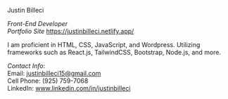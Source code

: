 Justin Billeci  

*Front-End Developer*                                                                                                                                                                               
*Portfolio Site* https://justinbilleci.netlify.app/
 
I am proficient in HTML, CSS, JavaScript, and Wordpress. Utilizing frameworks such as React.js, TailwindCSS, Bootstrap, Node.js, and more.


*Contact Info*:                                                                                                                                                  
Email: justinbilleci15@gmail.com                                                                                                                                       
Cell Phone: (925) 759-7068                                                                                                                                             
LinkedIn: www.linkedin.com/in/justinbilleci                                                                                                                            



